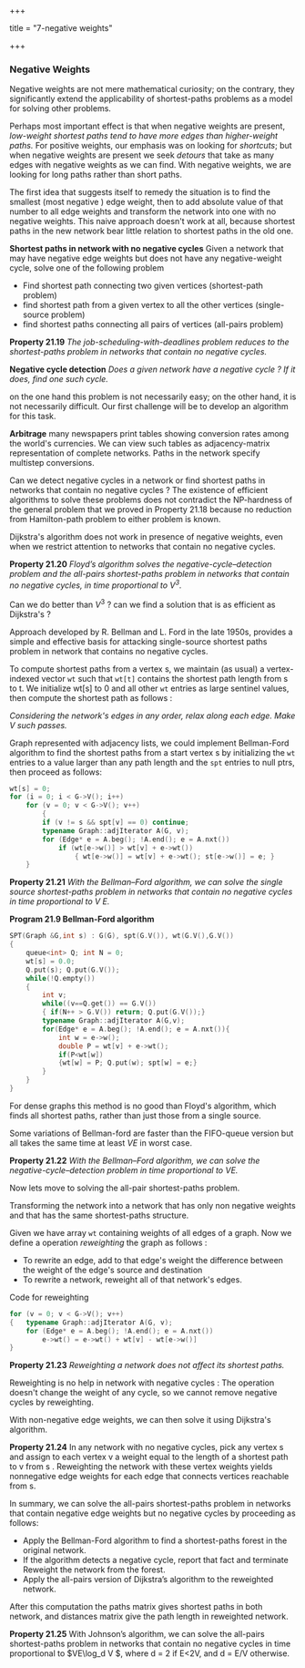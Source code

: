 +++

title = "7-negative weights"

+++

### Negative Weights

Negative weights are not mere mathematical curiosity; on the contrary, they significantly extend the applicability of shortest-paths problems as a model for solving other problems.

Perhaps most important effect is that when negative weights are present, *low-weight shortest paths tend to have more edges than higher-weight paths.* For positive weights, our emphasis was on looking for *shortcuts*; but when negative weights are present we seek *detours* that take as many edges with negative weights as we can find. With negative weights, we are looking for long paths rather than short paths.

The first idea that suggests itself to remedy the situation is to find the smallest (most negative ) edge weight, then to add absolute value of that number to all edge weights and transform the network into one with no negative weights. This naive approach doesn't work at all, because shortest paths in the new network bear little relation to shortest paths in the old one.

**Shortest paths in network with no negative cycles** Given a network that may have negative edge weights but does not have any negative-weight cycle, solve one of the following problem

- Find shortest path connecting two given vertices (shortest-path problem)
- find shortest path from a given vertex to all the other vertices (single-source problem)
- find shortest paths connecting all pairs of vertices (all-pairs problem)

**Property 21.19** *The job-scheduling-with-deadlines problem reduces to the shortest-paths problem in networks that contain no negative cycles.*

**Negative cycle detection** *Does a given network have a negative cycle ? If it does, find one such cycle.*

on the one hand this problem is not necessarily easy; on the other hand, it is not necessarily difficult. Our first challenge will be to develop an algorithm for this task.

**Arbitrage** many newspapers print tables showing conversion rates among the world's currencies. We can view such tables as adjacency-matrix representation of complete networks. Paths in the network specify multistep conversions.

Can we detect negative cycles in a network or find shortest paths in networks that contain no negative cycles ? The existence of efficient algorithms to solve these problems does not contradict the NP-hardness of the general problem that we proved in Property 21.18 because no reduction from Hamilton-path problem to either problem is known.

Dijkstra's algorithm does not work in presence of negative weights, even when we restrict attention to networks that contain no negative cycles.

**Property 21.20** *Floyd’s algorithm solves the negative-cycle–detection problem and the all-pairs shortest-paths problem in networks that contain no negative cycles, in time proportional to $V^3$.*

Can we do better than $V^3$ ? can we find a solution that is as efficient as Dijkstra's ?

Approach developed by R. Bellman and L. Ford in the late 1950s, provides a simple and effective basis for attacking single-source shortest paths problem in network that contains no negative cycles.

To compute shortest paths from a vertex s, we maintain (as usual) a vertex-indexed vector `wt` such that `wt[t]` contains the shortest path length from s to t. We initialize wt[s] to 0 and all other `wt` entries as large sentinel values, then compute the shortest path as follows :

*Considering the network's edges in any order, relax along each edge. Make V such passes.*

Graph represented with adjacency lists, we could implement Bellman-Ford algorithm to find the shortest paths from a start vertex s by initializing the `wt` entries to a value larger than any path length and the `spt` entries to null ptrs, then proceed as follows:

````c++
wt[s] = 0;
for (i = 0; i < G->V(); i++)
    for (v = 0; v < G->V(); v++)
        {
        if (v != s && spt[v] == 0) continue;
        typename Graph::adjIterator A(G, v);
        for (Edge* e = A.beg(); !A.end(); e = A.nxt())
            if (wt[e->w()] > wt[v] + e->wt())
        		{ wt[e->w()] = wt[v] + e->wt(); st[e->w()] = e; }
	}
````

**Property 21.21** *With the Bellman–Ford algorithm, we can solve the single source shortest-paths problem in networks that contain no negative cycles in time proportional to V E.*

**Program 21.9 Bellman-Ford algorithm**

````c++
SPT(Graph &G,int s) : G(G), spt(G.V()), wt(G.V(),G.V())
{
    queue<int> Q; int N = 0;
    wt[s] = 0.0;
    Q.put(s); Q.put(G.V());
    while(!Q.empty())
    {
        int v;
        while((v==Q.get()) == G.V())
        { if(N++ > G.V()) return; Q.put(G.V());}
        typename Graph::adjIterator A(G,v);
        for(Edge* e = A.beg(); !A.end(); e = A.nxt()){
            int w = e->w();
            double P = wt[v] + e->wt();
            if(P<wt[w])
            {wt[w] = P; Q.put(w); spt[w] = e;}
        }
    }
}
````

For dense graphs this method is no good than Floyd's algorithm, which finds all shortest paths, rather than just those from a single source.

Some variations of Bellman-ford are faster than the FIFO-queue version but all takes the same time at least $VE$ in worst case.

**Property 21.22** *With the Bellman–Ford algorithm, we can solve the negative-cycle–detection problem in time proportional to $V E$.*

Now lets move to solving the all-pair shortest-paths problem.

Transforming the network into a network that has only non negative weights and that has the same shortest-paths structure.

Given we have array `wt` containing weights of all edges of a graph. Now we define a operation *reweighting* the graph as follows :

- To rewrite an edge, add to that edge's weight the difference between the weight of the edge's source and destination
- To rewrite a network, reweight all of that network's edges.

Code for reweighting

````c++
for (v = 0; v < G->V(); v++)
{	typename Graph::adjIterator A(G, v);
    for (Edge* e = A.beg(); !A.end(); e = A.nxt())
    	e->wt() = e->wt() + wt[v] - wt[e->w()]
}
````

 **Property 21.23** *Reweighting a network does not affect its shortest paths.*

Reweighting is no help in network with negative cycles : The operation doesn't change the weight of any cycle, so we cannot remove negative cycles by reweighting.

With non-negative edge weights, we can then solve it using Dijkstra's algorithm.

**Property 21.24** In any network with no negative cycles, pick any vertex s and assign to each vertex v a weight equal to the length of a shortest path to v from s . Reweighting the network with these vertex weights yields nonnegative edge weights for each edge that connects vertices reachable from s.

In summary, we can solve the all-pairs shortest-paths problem in networks that  contain negative edge weights but no negative cycles by proceeding as follows:

- Apply the Bellman-Ford algorithm to find a shortest-paths forest in the original network.
- If the algorithm detects a negative cycle, report that fact and terminate  Reweight the network from the forest.
- Apply the all-pairs version of Dijkstra’s algorithm to the reweighted network.

After this computation the paths matrix gives shortest paths in both network, and distances matrix give the path length in reweighted network.

**Property 21.25** With Johnson’s algorithm, we can solve the all-pairs shortest-paths problem in networks that contain no negative cycles in time proportional to $VE\log_d V $, where d  = 2 if E<2V, and d = E/V otherwise.


